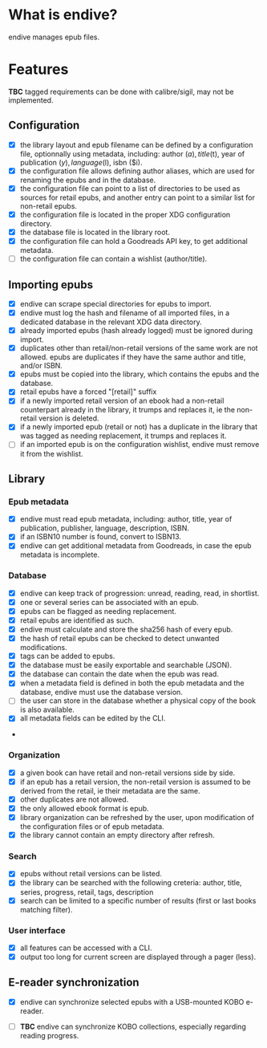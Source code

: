 # What is endive?

endive manages epub files.

# Features

**TBC** tagged requirements can be done with calibre/sigil, may not be
implemented.

## Configuration

- [x] the library layout and epub filename can be defined by a configuration
file, optionnally using metadata, including: author ($a), title ($t), year of
publication ($y), language ($l), isbn ($i).
- [x] the configuration file allows defining author aliases, which are used for
renaming the epubs and in the database.
- [x] the configuration file can point to a list of directories to be used as
sources for retail epubs, and another entry can point to a similar list for
non-retail epubs.
- [x] the configuration file is located in the proper XDG configuration
directory.
- [x] the database file is located in the library root.
- [x] the configuration file can hold a Goodreads API key, to get additional
metadata.
- [ ] the configuration file can contain a wishlist (author/title).

## Importing epubs

- [x] endive can scrape special directories for epubs to import.
- [x] endive must log the hash and filename of all imported files, in a
dedicated database in the relevant XDG data directory.
- [x] already imported epubs (hash already logged) must be ignored during
import.
- [x] duplicates other than retail/non-retail versions of the same work are not
allowed. epubs are duplicates if they have the same author and title, and/or
ISBN.
- [x] epubs must be copied into the library, which contains the epubs and the
database.
- [x] retail epubs have a forced "[retail]" suffix
- [x] if a newly imported retail version of an ebook had a non-retail
counterpart already in the library, it trumps and replaces it, ie the non-retail
version is deleted.
- [x] if a newly imported epub (retail or not) has a duplicate in the library
that was tagged as needing replacement, it trumps and replaces it.
- [ ] if an imported epub is on the configuration wishlist, endive must remove
it from the wishlist.

## Library

### Epub metadata

- [x] endive must read epub metadata, including: author, title, year of
publication, publisher, language, description, ISBN.
- [x] if an ISBN10 number is found, convert to ISBN13.
- [x] endive can get additional metadata from Goodreads, in case the epub
metadata is incomplete.

### Database

- [x] endive can keep track of progression: unread, reading, read, in shortlist.
- [x] one or several series can be associated with an epub.
- [x] epubs can be flagged as needing replacement.
- [x] retail epubs are identified as such.
- [x] endive must calculate and store the sha256 hash of every epub.
- [x] the hash of retail epubs can be checked to detect unwanted modifications.
- [x] tags can be added to epubs.
- [x] the database must be easily exportable and searchable (JSON).
- [x] the database can contain the date when the epub was read.
- [x] when a metadata field is defined in both the epub metadata and the
database, endive must use the database version.
- [ ] the user can store in the database whether a physical copy of the book is
also available.
- [x] all metadata fields can be edited by the CLI.
-

### Organization

- [x] a given book can have retail and non-retail versions side by side.
- [x] if an epub has a retail version, the non-retail version is assumed to be
derived from the retail, ie their metadata are the same.
- [x] other duplicates are not allowed.
- [x] the only allowed ebook format is epub.
- [x] library organization can be refreshed by the user, upon modification of
the configuration files or of epub metadata.
- [x] the library cannot contain an empty directory after refresh.

### Search

- [x] epubs without retail versions can be listed.
- [x] the library can be searched with the following creteria:
    author, title, series, progress, retail, tags, description
- [x] search can be limited to a specific number of results (first or last
    books matching filter).

### User interface

- [x] all features can be accessed with a CLI.
- [x] output too long for current screen are displayed through a pager (less).

## E-reader synchronization

- [x] endive can synchronize selected epubs with a USB-mounted KOBO e-reader.
- [ ] **TBC** endive can synchronize KOBO collections, especially regarding
reading progress.

